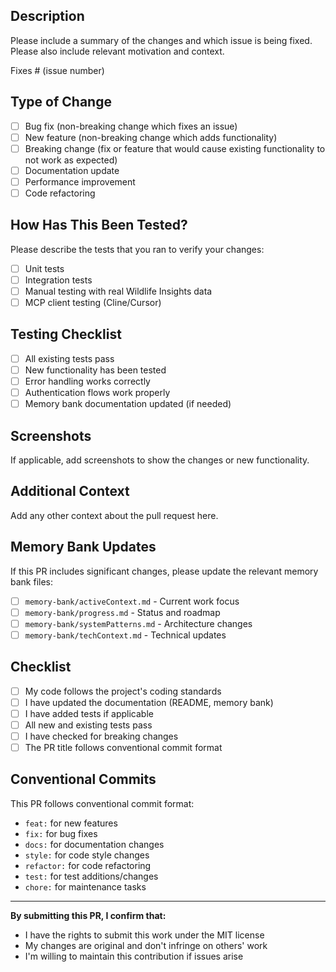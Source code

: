## Description

Please include a summary of the changes and which issue is being fixed. Please also include relevant motivation and context.

Fixes # (issue number)

## Type of Change

- [ ] Bug fix (non-breaking change which fixes an issue)
- [ ] New feature (non-breaking change which adds functionality)
- [ ] Breaking change (fix or feature that would cause existing functionality to not work as expected)
- [ ] Documentation update
- [ ] Performance improvement
- [ ] Code refactoring

## How Has This Been Tested?

Please describe the tests that you ran to verify your changes:

- [ ] Unit tests
- [ ] Integration tests
- [ ] Manual testing with real Wildlife Insights data
- [ ] MCP client testing (Cline/Cursor)

## Testing Checklist

- [ ] All existing tests pass
- [ ] New functionality has been tested
- [ ] Error handling works correctly
- [ ] Authentication flows work properly
- [ ] Memory bank documentation updated (if needed)

## Screenshots

If applicable, add screenshots to show the changes or new functionality.

## Additional Context

Add any other context about the pull request here.

## Memory Bank Updates

If this PR includes significant changes, please update the relevant memory bank files:

- [ ] `memory-bank/activeContext.md` - Current work focus
- [ ] `memory-bank/progress.md` - Status and roadmap
- [ ] `memory-bank/systemPatterns.md` - Architecture changes
- [ ] `memory-bank/techContext.md` - Technical updates

## Checklist

- [ ] My code follows the project's coding standards
- [ ] I have updated the documentation (README, memory bank)
- [ ] I have added tests if applicable
- [ ] All new and existing tests pass
- [ ] I have checked for breaking changes
- [ ] The PR title follows conventional commit format

## Conventional Commits

This PR follows conventional commit format:
- `feat:` for new features
- `fix:` for bug fixes
- `docs:` for documentation changes
- `style:` for code style changes
- `refactor:` for code refactoring
- `test:` for test additions/changes
- `chore:` for maintenance tasks

---

**By submitting this PR, I confirm that:**
- I have the rights to submit this work under the MIT license
- My changes are original and don't infringe on others' work
- I'm willing to maintain this contribution if issues arise
